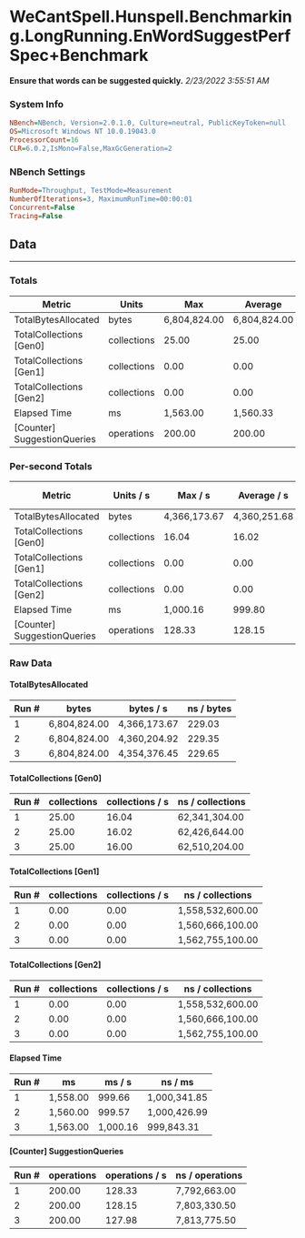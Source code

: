 ﻿# WeCantSpell.Hunspell.Benchmarking.LongRunning.EnWordSuggestPerfSpec+Benchmark
__Ensure that words can be suggested quickly.__
_2/23/2022 3:55:51 AM_
### System Info
```ini
NBench=NBench, Version=2.0.1.0, Culture=neutral, PublicKeyToken=null
OS=Microsoft Windows NT 10.0.19043.0
ProcessorCount=16
CLR=6.0.2,IsMono=False,MaxGcGeneration=2
```

### NBench Settings
```ini
RunMode=Throughput, TestMode=Measurement
NumberOfIterations=3, MaximumRunTime=00:00:01
Concurrent=False
Tracing=False
```

## Data
-------------------

### Totals
|          Metric |           Units |             Max |         Average |             Min |          StdDev |
|---------------- |---------------- |---------------- |---------------- |---------------- |---------------- |
|TotalBytesAllocated |           bytes |    6,804,824.00 |    6,804,824.00 |    6,804,824.00 |            0.00 |
|TotalCollections [Gen0] |     collections |           25.00 |           25.00 |           25.00 |            0.00 |
|TotalCollections [Gen1] |     collections |            0.00 |            0.00 |            0.00 |            0.00 |
|TotalCollections [Gen2] |     collections |            0.00 |            0.00 |            0.00 |            0.00 |
|    Elapsed Time |              ms |        1,563.00 |        1,560.33 |        1,558.00 |            2.52 |
|[Counter] SuggestionQueries |      operations |          200.00 |          200.00 |          200.00 |            0.00 |

### Per-second Totals
|          Metric |       Units / s |         Max / s |     Average / s |         Min / s |      StdDev / s |
|---------------- |---------------- |---------------- |---------------- |---------------- |---------------- |
|TotalBytesAllocated |           bytes |    4,366,173.67 |    4,360,251.68 |    4,354,376.45 |        5,898.75 |
|TotalCollections [Gen0] |     collections |           16.04 |           16.02 |           16.00 |            0.02 |
|TotalCollections [Gen1] |     collections |            0.00 |            0.00 |            0.00 |            0.00 |
|TotalCollections [Gen2] |     collections |            0.00 |            0.00 |            0.00 |            0.00 |
|    Elapsed Time |              ms |        1,000.16 |          999.80 |          999.57 |            0.32 |
|[Counter] SuggestionQueries |      operations |          128.33 |          128.15 |          127.98 |            0.17 |

### Raw Data
#### TotalBytesAllocated
|           Run # |           bytes |       bytes / s |      ns / bytes |
|---------------- |---------------- |---------------- |---------------- |
|               1 |    6,804,824.00 |    4,366,173.67 |          229.03 |
|               2 |    6,804,824.00 |    4,360,204.92 |          229.35 |
|               3 |    6,804,824.00 |    4,354,376.45 |          229.65 |

#### TotalCollections [Gen0]
|           Run # |     collections | collections / s |ns / collections |
|---------------- |---------------- |---------------- |---------------- |
|               1 |           25.00 |           16.04 |   62,341,304.00 |
|               2 |           25.00 |           16.02 |   62,426,644.00 |
|               3 |           25.00 |           16.00 |   62,510,204.00 |

#### TotalCollections [Gen1]
|           Run # |     collections | collections / s |ns / collections |
|---------------- |---------------- |---------------- |---------------- |
|               1 |            0.00 |            0.00 |1,558,532,600.00 |
|               2 |            0.00 |            0.00 |1,560,666,100.00 |
|               3 |            0.00 |            0.00 |1,562,755,100.00 |

#### TotalCollections [Gen2]
|           Run # |     collections | collections / s |ns / collections |
|---------------- |---------------- |---------------- |---------------- |
|               1 |            0.00 |            0.00 |1,558,532,600.00 |
|               2 |            0.00 |            0.00 |1,560,666,100.00 |
|               3 |            0.00 |            0.00 |1,562,755,100.00 |

#### Elapsed Time
|           Run # |              ms |          ms / s |         ns / ms |
|---------------- |---------------- |---------------- |---------------- |
|               1 |        1,558.00 |          999.66 |    1,000,341.85 |
|               2 |        1,560.00 |          999.57 |    1,000,426.99 |
|               3 |        1,563.00 |        1,000.16 |      999,843.31 |

#### [Counter] SuggestionQueries
|           Run # |      operations |  operations / s | ns / operations |
|---------------- |---------------- |---------------- |---------------- |
|               1 |          200.00 |          128.33 |    7,792,663.00 |
|               2 |          200.00 |          128.15 |    7,803,330.50 |
|               3 |          200.00 |          127.98 |    7,813,775.50 |


